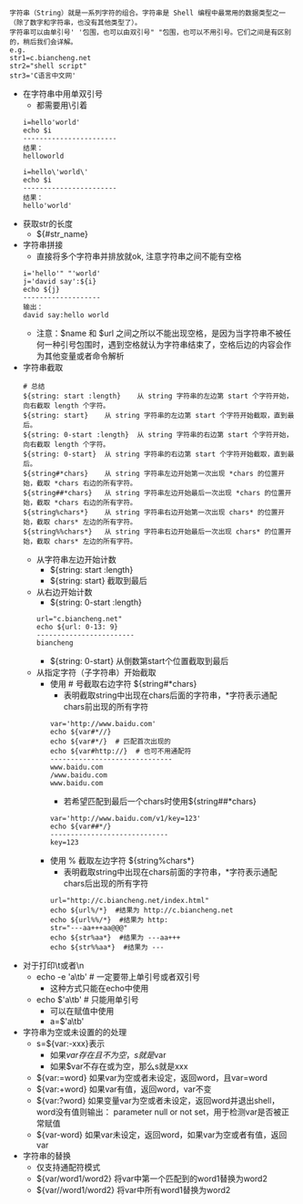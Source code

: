 ```
字符串（String）就是一系列字符的组合。字符串是 Shell 编程中最常用的数据类型之一（除了数字和字符串，也没有其他类型了）。
字符串可以由单引号' '包围，也可以由双引号" "包围，也可以不用引号。它们之间是有区别的，稍后我们会详解。
e.g.
str1=c.biancheng.net
str2="shell script"
str3='C语言中文网'
```
* 在字符串中用单双引号
    * 都需要用\引着
    ```
    i=hello'world'
    echo $i
    -----------------------
    结果：
    helloworld
    
    i=hello\'world\'
    echo $i
    -----------------------
    结果：
    hello'world'
    ```
* 获取str的长度
    * ${#str_name}
* 字符串拼接
    * 直接将多个字符串并排放就ok, 注意字符串之间不能有空格
    ```
    i='hello'" "'world'
    j='david say':${i}
    echo ${j}
    -------------------
    输出：
    david say:hello world
    ```
    * 注意：$name 和 $url 之间之所以不能出现空格，是因为当字符串不被任何一种引号包围时，遇到空格就认为字符串结束了，空格后边的内容会作为其他变量或者命令解析
* 字符串截取
    ```
    # 总结
    ${string: start :length}	从 string 字符串的左边第 start 个字符开始，向右截取 length 个字符。
    ${string: start}	从 string 字符串的左边第 start 个字符开始截取，直到最后。
    ${string: 0-start :length}	从 string 字符串的右边第 start 个字符开始，向右截取 length 个字符。
    ${string: 0-start}	从 string 字符串的右边第 start 个字符开始截取，直到最后。
    ${string#*chars}	从 string 字符串左边开始第一次出现 *chars 的位置开始，截取 *chars 右边的所有字符。
    ${string##*chars}	从 string 字符串左边开始最后一次出现 *chars 的位置开始，截取 *chars 右边的所有字符。
    ${string%chars*}	从 string 字符串右边开始第一次出现 chars* 的位置开始，截取 chars* 左边的所有字符。
    ${string%%chars*}	从 string 字符串右边开始最后一次出现 chars* 的位置开始，截取 chars* 左边的所有字符。
    ```
    * 从字符串左边开始计数
        * ${string: start :length}
        * ${string: start} 截取到最后
    * 从右边开始计数
        * ${string: 0-start :length}
        ```
        url="c.biancheng.net"
        echo ${url: 0-13: 9}
        ------------------------
        biancheng
        ```
        * ${string: 0-start} 从倒数第start个位置截取到最后
    * 从指定字符（子字符串）开始截取
        * 使用 # 号截取右边字符 ${string#*chars}
            * 表明截取string中出现在chars后面的字符串，*字符表示通配chars前出现的所有字符
            ```
            var='http://www.baidu.com'
            echo ${var#*//}
            echo ${var#*/}  # 匹配首次出现的
            echo ${var#http://}  # 也可不用通配符
            ------------------------------
            www.baidu.com
            /www.baidu.com
            www.baidu.com
            ```
            * 若希望匹配到最后一个chars时使用${string##*chars}
            ```
            var='http://www.baidu.com/v1/key=123'
            echo ${var##*/}
            -----------------------------
            key=123
            ```
        * 使用 % 截取左边字符 ${string%chars*}
            * 表明截取string中出现在chars前面的字符串，*字符表示通配chars后出现的所有字符
            ```
            url="http://c.biancheng.net/index.html"
            echo ${url%/*}  #结果为 http://c.biancheng.net
            echo ${url%%/*}  #结果为 http:
            str="---aa+++aa@@@"
            echo ${str%aa*}  #结果为 ---aa+++
            echo ${str%%aa*}  #结果为 ---
            ```
* 对于打印\t或者\n
    * echo -e 'a\tb' # 一定要带上单引号或者双引号
        * 这种方式只能在echo中使用
    * echo $'a\tb'  # 只能用单引号
        * 可以在赋值中使用
        * a=$'a\tb'
* 字符串为空或未设置的的处理
    * s=${var:-xxx}表示
        * 如果$var存在且不为空，s就是$var
        * 如果$var不存在或为空，那么s就是xxx
    * ${var:=word}	如果var为空或者未设定，返回word，且var=word
    * ${var:+word}	如果var有值，返回word，var不变
    * ${var:?word}	如果变量var为空或者未设定，返回word并退出shell，word没有值则输出：
        parameter null or not set，用于检测var是否被正常赋值
    * ${var-word}	如果var未设定，返回word，如果var为空或者有值，返回var
* 字符串的替换
    * 仅支持通配符模式
    * ${var/word1/word2}	将var中第一个匹配到的word1替换为word2
    * ${var//word1/word2}	将var中所有word1替换为word2

            